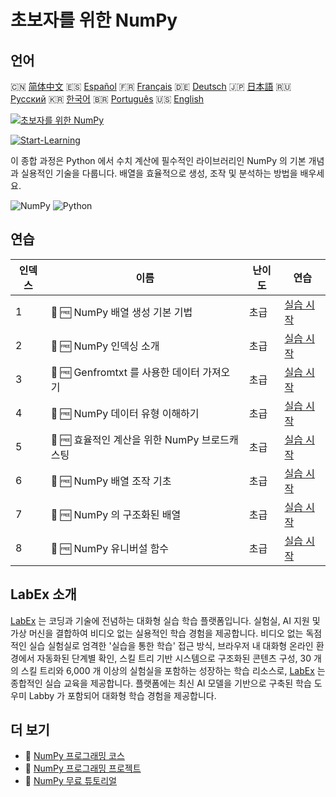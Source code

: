 # 초보자를 위한 NumPy

## 언어

🇨🇳 [简体中文](README_zh.md) 🇪🇸 [Español](README_es.md) 🇫🇷 [Français](README_fr.md) 🇩🇪 [Deutsch](README_de.md) 🇯🇵 [日本語](README_ja.md) 🇷🇺 [Русский](README_ru.md) 🇰🇷 [한국어](README_ko.md) 🇧🇷 [Português](README_pt.md) 🇺🇸 [English](README.md) 

[![초보자를 위한 NumPy](https://cover-creator.labex.io/numpy-for-beginners.png?lang=ko)](https://labex.io/ko/courses/numpy-for-beginners)

[![Start-Learning](https://img.shields.io/badge/Start-Learning-whitesmoke?style=for-the-badge)](https://labex.io/ko/courses/numpy-for-beginners)

이 종합 과정은 Python 에서 수치 계산에 필수적인 라이브러리인 NumPy 의 기본 개념과 실용적인 기술을 다룹니다. 배열을 효율적으로 생성, 조작 및 분석하는 방법을 배우세요.

![NumPy](https://img.shields.io/badge/NumPy-whitesmoke?style=for-the-badge&logo=numpy)
![Python](https://img.shields.io/badge/Python-whitesmoke?style=for-the-badge&logo=python)


## 연습

|   인덱스 | 이름                                          | 난이도   | 연습                                                                                                                                |
|----------|-----------------------------------------------|----------|-------------------------------------------------------------------------------------------------------------------------------------|
|        1 | 🧩 🆓 NumPy 배열 생성 기본 기법               | 초급     | <a target='_blank' href='https://labex.io/ko/labs/numpy-numpy-array-creation-596338?course=numpy-for-beginners'>실습 시작</a>       |
|        2 | 🧩 🆓 NumPy 인덱싱 소개                       | 초급     | <a target='_blank' href='https://labex.io/ko/labs/numpy-numpy-indexing-on-ndarrays-596339?course=numpy-for-beginners'>실습 시작</a> |
|        3 | 🧩 🆓 Genfromtxt 를 사용한 데이터 가져오기    | 초급     | <a target='_blank' href='https://labex.io/ko/labs/numpy-numpy-io-genfromtxt-596340?course=numpy-for-beginners'>실습 시작</a>        |
|        4 | 🧩 🆓 NumPy 데이터 유형 이해하기              | 초급     | <a target='_blank' href='https://labex.io/ko/labs/numpy-numpy-data-types-596341?course=numpy-for-beginners'>실습 시작</a>           |
|        5 | 🧩 🆓 효율적인 계산을 위한 NumPy 브로드캐스팅 | 초급     | <a target='_blank' href='https://labex.io/ko/labs/numpy-numpy-broadcasting-596342?course=numpy-for-beginners'>실습 시작</a>         |
|        6 | 🧩 🆓 NumPy 배열 조작 기초                    | 초급     | <a target='_blank' href='https://labex.io/ko/labs/numpy-numpy-copies-and-views-596343?course=numpy-for-beginners'>실습 시작</a>     |
|        7 | 🧩 🆓 NumPy 의 구조화된 배열                  | 초급     | <a target='_blank' href='https://labex.io/ko/labs/numpy-numpy-structured-arrays-596344?course=numpy-for-beginners'>실습 시작</a>    |
|        8 | 🧩 🆓 NumPy 유니버설 함수                     | 초급     | <a target='_blank' href='https://labex.io/ko/labs/numpy-numpy-universal-functions-596345?course=numpy-for-beginners'>실습 시작</a>  |

## LabEx 소개

[LabEx](https://labex.io) 는 코딩과 기술에 전념하는 대화형 실습 학습 플랫폼입니다. 실험실, AI 지원 및 가상 머신을 결합하여 비디오 없는 실용적인 학습 경험을 제공합니다. 비디오 없는 독점적인 실습 실험실로 엄격한 '실습을 통한 학습' 접근 방식, 브라우저 내 대화형 온라인 환경에서 자동화된 단계별 확인, 스킬 트리 기반 시스템으로 구조화된 콘텐츠 구성, 30 개의 스킬 트리와 6,000 개 이상의 실험실을 포함하는 성장하는 학습 리소스로, [LabEx](https://labex.io) 는 종합적인 실습 교육을 제공합니다. 플랫폼에는 최신 AI 모델을 기반으로 구축된 학습 도우미 Labby 가 포함되어 대화형 학습 경험을 제공합니다.

## 더 보기

- 🔗 [NumPy 프로그래밍 코스](https://github.com/labex-labs/awesome-programming-courses)
- 🔗 [NumPy 프로그래밍 프로젝트](https://github.com/labex-labs/awesome-programming-projects)
- 🔗 [NumPy 무료 튜토리얼](https://github.com/labex-labs/numpy-free-tutorials)

